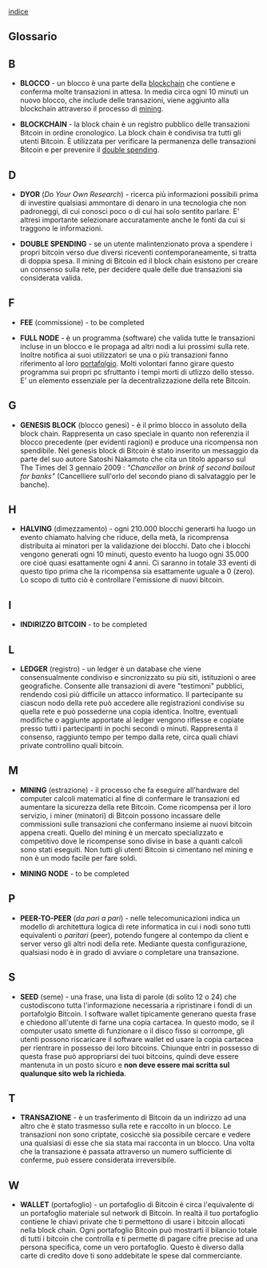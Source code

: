[indice](README.md)
## Glossario
## B
* <a name="blocco"></a>__BLOCCO__ - un blocco è una parte della [blockchain](#blockchain) che contiene e conferma molte transazioni in attesa. In media circa ogni 10 minuti un nuovo blocco, che include delle transazioni, viene aggiunto alla blockchain attraverso il processo di [mining](#minare).

* <a name="blockchain"></a>__BLOCKCHAIN__ - la block chain è un registro pubblico delle transazioni Bitcoin in ordine cronologico. La block chain è condivisa tra tutti gli utenti Bitcoin. È utilizzata per verificare la permanenza delle transazioni Bitcoin e per prevenire il [double spending](#doublespend).

## D
* <a name="dyor"></a>__DYOR__ (_Do Your Own Research_) - ricerca più informazioni possibili prima di investire qualsiasi ammontare di denaro in una tecnologia che non padroneggi, di cui conosci poco o di cui hai solo sentito parlare. E' altresì importante selezionare accuratamente anche le fonti da cui si traggono le informazioni.

* <a neame="doublespend"></a>__DOUBLE SPENDING__ - se un utente malintenzionato prova a spendere i propri bitcoin verso due diversi riceventi contemporaneamente, si tratta di doppia spesa. Il mining di Bitcoin ed il block chain esistono per creare un consenso sulla rete, per decidere quale delle due transazioni sia considerata valida.

## F
* <a name="fee"></a>__FEE__ (commissione) - to be completed 

* <a name="fullnode"></a>__FULL NODE__ - è un programma (software) che valida tutte le transazioni incluse in un blocco e le propaga ad altri nodi a lui prossimi sulla rete. Inoltre notifica ai suoi utilizzatori se una o più transazioni fanno riferimento al loro [portafolgio](#wallet). Molti volontari fanno girare questo programma sui propri pc sfruttanto i tempi morti di utlizzo dello stesso. E' un elemento essenziale per la decentralizzazione della rete Bitcoin.

## G
* <a name="genesisblock"></a>__GENESIS BLOCK__ (blocco genesi) - è il primo blocco in assoluto della block chain. Rappresenta un caso speciale in quanto non referenzia il blocco precedente (per evidenti ragioni) e produce una ricompensa non spendibile. Nel genesis block di Bitcoin è stato inserito un messaggio da parte del suo autore Satoshi Nakamoto che cita un titolo apparso sul The Times del 3 gennaio 2009 : _"Chancellor on brink of second bailout for banks"_ (Cancelliere sull'orlo del secondo piano di salvataggio per le banche).

## H
* <a name="halving"></a>__HALVING__ (dimezzamento) - ogni 210.000 blocchi generarti ha luogo un evento chiamato halving che riduce, della metà, la ricomprensa distribuita ai minatori per la validazione dei blocchi. Dato che i blocchi vengono generati ogni 10 minuti, questo evento ha luogo ogni 35.000 ore cioè quasi esattamente ogni 4 anni. Ci saranno in totale 33 eventi di questo tipo prima che la ricompensa sia esattamente uguale a 0 (zero). Lo scopo di tutto ciò è controllare l'emissione di nuovi bitcoin.

## I
* <a name="address"></a>__INDIRIZZO BITCOIN__ - to be completed 

## L
* <a name="ledger"></a>__LEDGER__ (registro) - un ledger è un database che viene consensualmente condiviso e sincronizzato su più siti, istituzioni o aree geografiche. Consente alle transazioni di avere "testimoni" pubblici, rendendo così più difficile un attacco informatico. Il partecipante su ciascun nodo della rete può accedere alle registrazioni condivise su quella rete e può possederne una copia identica. Inoltre, eventuali modifiche o aggiunte apportate al ledger vengono riflesse e copiate presso tutti i partecipanti in pochi secondi o minuti. Rappresenta il consenso, raggiunto tempo per tempo dalla rete, circa quali chiavi private controllino quali bitcoin.

## M
* <a name="minare"></a>__MINING__ (estrazione) - il processo che fa eseguire all'hardware del computer calcoli matematici al fine di confermare le transazioni ed aumentare la sicurezza della rete Bitcoin. Come ricompensa per il loro servizio, i miner (minatori) di Bitcoin possono incassare delle commissioni sulle transazioni che confermano insieme ai nuovi bitcoin appena creati. Quello del mining è un mercato specializzato e competitivo dove le ricompense sono divise in base a quanti calcoli sono stati eseguiti. Non tutti gli utenti Bitcoin si cimentano nel mining e non è un modo facile per fare soldi.

* <a name="miningnode"></a>__MINING NODE__ - to be completed 

## P
* <a name="p2p"></a>__PEER-TO-PEER__ (_da pari a pari_) -  nelle telecomunicazioni indica un modello di architettura logica di rete informatica in cui i nodi sono tutti equivalenti o _paritari_ (peer), potendo fungere al contempo da client e server verso gli altri nodi della rete. Mediante questa configurazione, qualsiasi nodo è in grado di avviare o completare una transazione.

## S
* <a name="seed"></a>__SEED__ (seme) - una frase, una lista di parole (di solito 12 o 24) che custodiscono tutta l'informazione necessaria a ripristinare i fondi di un portafolgio Bitcoin. I software wallet tipicamente generano questa frase e chiedono all'utente di farne una copia cartacea. In questo modo, se il computer usato smette di funzionare o il disco fisso si corrompe,  gli utenti possono riscaricare il software wallet ed usare la copia cartacea per rientrare in possesso dei loro bitcoins.
Chiunque entri in possesso di questa frase può appropriarsi dei tuoi bitcoins, quindi deve essere mantenuta in un posto sicuro e __non deve essere mai scritta sul qualunque sito web la richieda__. 
## T
* <a name="transazione"></a>__TRANSAZIONE__ - è un trasferimento di Bitcoin da un indirizzo ad una altro che è stato trasmesso sulla rete e raccolto in un blocco. Le transazioni non sono criptate, cosicchè sia possibile cercare e vedere una qualsiasi di esse che sia stata mai racconta in un blocco. Una volta che la transazione è passata attraverso un numero sufficiente di conferme, può essere considerata irreversibile.

## W
* <a name="wallet"></a>__WALLET__ (portafoglio) - un portafoglio di Bitcoin è circa l'equivalente di un portafoglio materiale sul network di Bitcoin. In realtà il tuo portafoglio contiene le chiavi private che ti permettono di usare i bitcoin allocati nella block chain. Ogni portafoglio Bitcoin può mostrarti il bilancio totale di tutti i bitcoin che controlla e ti permette di pagare cifre precise ad una persona specifica, come un vero portafoglio. Questo è diverso dalla carte di credito dove ti sono addebitate le spese dal commerciante.
